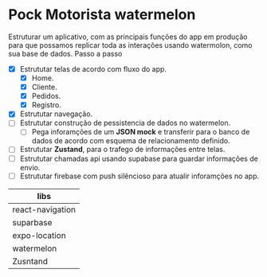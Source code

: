 # Pock Motorista watermelon

Estruturar um aplicativo, com as principais funções do app em produção para que possamos replicar toda as interações usando watermolon, como sua base de dados.
Passo a passo

-   [x] Estrututar telas de acordo com fluxo do app.
    -   [x] Home.
    -   [x] Cliente.
    -   [x] Pedidos.
    -   [x] Registro.
-   [x] Estrututar navegação.
-   [ ] Estrututar construção de pessistencia de dados no watermelon.
    -   [ ] Pega inforamções de um **JSON mock** e transferir para o banco de dados de acordo com esquema de relacionamento definido.
-   [ ] Estrututar **Zustand**, para o trafego de informações entre telas.
-   [ ] Estrututar chamadas api usando supabase para guardar informações de envio.
-   [ ] Estrututar firebase com push silêncioso para atualir inforamções no app.

| libs             |
| ---------------- |
| react-navigation |
| suparbase        |
| expo-location    |
| watermelon       |
| Zusntand         |
